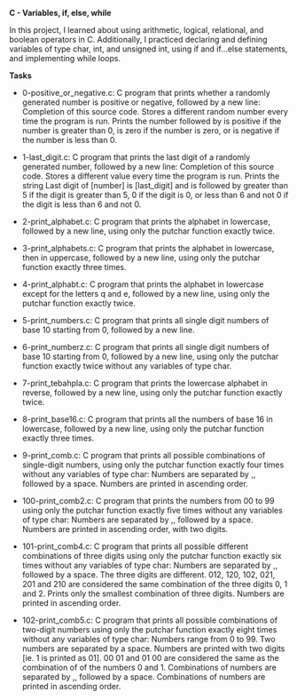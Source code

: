 **C - Variables, if, else, while**

In this project, I learned about using arithmetic, logical, relational, and boolean operators in C. Additionally, I practiced declaring and defining variables of type char, int, and unsigned int, using if and if...else statements, and implementing while loops.

**Tasks**

- 0-positive_or_negative.c: C program that prints whether a randomly generated number is positive or negative, followed by a new line:
Completion of this source code.
Stores a different random number every time the program is run.
Prints the number followed by is positive if the number is greater than 0, is zero if the number is zero, or is negative if the number is less than 0.

- 1-last_digit.c: C program that prints the last digit of a randomly generated number, followed by a new line:
Completion of this source code.
Stores a different value every time the program is run.
Prints the string Last digit of [number] is [last_digit] and is followed by greater than 5 if the digit is greater than 5, 0 if the digit is 0, or less than 6 and not 0 if the digit is less than 6 and not 0.

- 2-print_alphabet.c: C program that prints the alphabet in lowercase, followed by a new line, using only the putchar function exactly twice.

- 3-print_alphabets.c: C program that prints the alphabet in lowercase, then in uppercase, followed by a new line, using only the putchar function exactly three times.

- 4-print_alphabt.c: C program that prints the alphabet in lowercase except for the letters q and e, followed by a new line, using only the putchar function exactly twice.

- 5-print_numbers.c: C program that prints all single digit numbers of base 10 starting from 0, followed by a new line.

- 6-print_numberz.c: C program that prints all single digit numbers of base 10 starting from 0, followed by a new line, using only the putchar function exactly twice without any variables of type char.

- 7-print_tebahpla.c: C program that prints the lowercase alphabet in reverse, followed by a new line, using only the putchar function exactly twice.

- 8-print_base16.c: C program that prints all the numbers of base 16 in lowercase, followed by a new line, using only the putchar function exactly three times.

- 9-print_comb.c: C program that prints all possible combinations of single-digit numbers, using only the putchar function exactly four times without any variables of type char:
Numbers are separated by ,, followed by a space.
Numbers are printed in ascending order.

-  100-print_comb2.c: C program that prints the numbers from 00 to 99 using only the putchar function exactly five times without any variables of type char:
Numbers are separated by ,, followed by a space.
Numbers are printed in ascending order, with two digits.

- 101-print_comb4.c: C program that prints all possible different combinations of three digits using only the putchar function exactly six times without any variables of type char:
Numbers are separated by ,, followed by a space.
The three digits are different.
012, 120, 102, 021, 201 and 210 are considered the same combination of the three digits 0, 1 and 2.
Prints only the smallest combination of three digits.
Numbers are printed in ascending order.

- 102-print_comb5.c: C program that prints all possible combinations of two-digit numbers using only the putchar function exactly eight times without any variables of type char:
Numbers range from 0 to 99.
Two numbers are separated by a space.
Numbers are printed with two digits [ie. 1 is printed as 01].
00 01 and 01 00 are considered the same as the combination of of the numbers 0 and 1.
Combinations of numbers are separated by ,, followed by a space.
Combinations of numbers are printed in ascending order.
